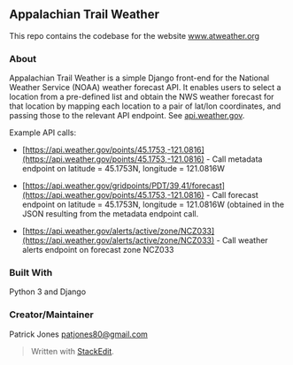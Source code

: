 ﻿
## Appalachian Trail Weather

This repo contains the codebase for the website www.atweather.org

### About

Appalachian Trail Weather is a simple Django front-end for the National Weather Service (NOAA) weather forecast API. It enables users to select a location from a pre-defined list and obtain the NWS weather forecast for that location by mapping each location to a pair of lat/lon coordinates, and passing those to the relevant API endpoint. See [api.weather.gov](https://api.weather.gov).

Example API calls:

 - [https://api.weather.gov/points/45.1753,-121.0816](https://api.weather.gov/points/45.1753,-121.0816) - Call metadata endpoint on latitude = 45.1753N, longitude = 121.0816W

 - [https://api.weather.gov/gridpoints/PDT/39,41/forecast](https://api.weather.gov/points/45.1753,-121.0816) - Call forecast endpoint on latitude = 45.1753N, longitude = 121.0816W (obtained in the JSON resulting from the metadata endpoint call.

- [https://api.weather.gov/alerts/active/zone/NCZ033](https://api.weather.gov/alerts/active/zone/NCZ033) - Call weather alerts endpoint on forecast zone NCZ033

### Built With

Python 3 and Django

### Creator/Maintainer

Patrick Jones [patjones80@gmail.com](mailto:patjones80@gmail.com)

> Written with [StackEdit](https://stackedit.io/).